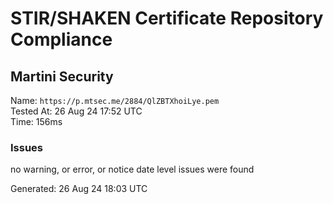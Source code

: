 # STIR/SHAKEN Certificate Repository Compliance

## Martini Security

Name: `https://p.mtsec.me/2884/QlZBTXhoiLye.pem`\
Tested At: 26 Aug 24 17:52 UTC\
Time: 156ms

### Issues

no warning, or error, or notice date level issues were found

Generated: 26 Aug 24 18:03 UTC